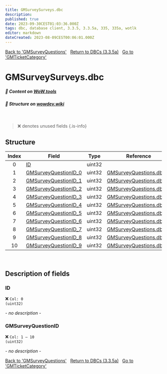 ```yaml
---
title: GMSurveySurveys.dbc
description:
published: true
date: 2023-09-30CEST01:03:36.000Z
tags: dbc, database client, 3.3.5, 3.3.5a, 335, 335a, wotlk
editor: markdown
dateCreated: 2023-08-09CEST00:06:01.000Z
---
```

<a href="https://trinitycore.info/files/DBC/335/gmsurveyquestions" class="mt-5 v-btn v-btn--depressed v-btn--flat v-btn--outlined theme--light v-size--default darkblue--text text--lighten-3"><span class="v-btn__content"><i aria-hidden="true" class="v-icon notranslate v-icon--left mdi mdi-arrow-left theme--light"></i><span>Back to 'GMSurveyQuestions'</span></span></a>&nbsp;&nbsp;&nbsp;<a href="https://trinitycore.info/files/DBC/335/home" class="mt-5 v-btn v-btn--depressed v-btn--flat v-btn--outlined theme--light v-size--default darkblue--text text--lighten-3"><span class="v-btn__content"><i aria-hidden="true" class="v-icon notranslate v-icon--left mdi mdi-home-outline theme--light"></i><span>Return to DBCs (3.3.5a)</span></span></a>&nbsp;&nbsp;&nbsp;<a href="https://trinitycore.info/files/DBC/335/gmticketcategory" class="mt-5 v-btn v-btn--depressed v-btn--flat v-btn--outlined theme--light v-size--default darkblue--text text--lighten-3"><span class="v-btn__content"><span>Go to 'GMTicketCategory'</span><i aria-hidden="true" class="v-icon notranslate v-icon--right mdi mdi-arrow-right theme--light"></i></span></a>

# GMSurveySurveys.dbc
##### :open_book: Content on [WoW.tools](https://wow.tools/dbc/?dbc=gmsurveysurveys&build=3.3.5.12340)
##### :pencil: Structure on [wowdev.wiki](https://wowdev.wiki/DB/GMSurveySurveys)
&nbsp;

> :x: denotes unused fields
{.is-info}


## Structure

| Index | Field | Type | Reference |
| :---: | --- | :---: | --- |
| 0 | [ID](#id) | uint32 |  |
| 1 | [GMSurveyQuestionID_0](#gmsurveyquestionid) | uint32 | [GMSurveyQuestions.dbc/0](/files/DBC/335/gmsurveyquestions#id) |
| 2 | [GMSurveyQuestionID_1](#gmsurveyquestionid) | uint32 | [GMSurveyQuestions.dbc/0](/files/DBC/335/gmsurveyquestions#id) |
| 3 | [GMSurveyQuestionID_2](#gmsurveyquestionid) | uint32 | [GMSurveyQuestions.dbc/0](/files/DBC/335/gmsurveyquestions#id) |
| 4 | [GMSurveyQuestionID_3](#gmsurveyquestionid) | uint32 | [GMSurveyQuestions.dbc/0](/files/DBC/335/gmsurveyquestions#id) |
| 5 | [GMSurveyQuestionID_4](#gmsurveyquestionid) | uint32 | [GMSurveyQuestions.dbc/0](/files/DBC/335/gmsurveyquestions#id) |
| 6 | [GMSurveyQuestionID_5](#gmsurveyquestionid) | uint32 | [GMSurveyQuestions.dbc/0](/files/DBC/335/gmsurveyquestions#id) |
| 7 | [GMSurveyQuestionID_6](#gmsurveyquestionid) | uint32 | [GMSurveyQuestions.dbc/0](/files/DBC/335/gmsurveyquestions#id) |
| 8 | [GMSurveyQuestionID_7](#gmsurveyquestionid) | uint32 | [GMSurveyQuestions.dbc/0](/files/DBC/335/gmsurveyquestions#id) |
| 9 | [GMSurveyQuestionID_8](#gmsurveyquestionid) | uint32 | [GMSurveyQuestions.dbc/0](/files/DBC/335/gmsurveyquestions#id) |
| 10 | [GMSurveyQuestionID_9](#gmsurveyquestionid) | uint32 | [GMSurveyQuestions.dbc/0](/files/DBC/335/gmsurveyquestions#id) |
&nbsp;
## Description of fields

### ID
:x: <code>Col: 0 (uint32)</code>

*- no description -*
&nbsp;

### GMSurveyQuestionID
:x: <code>Col: 1 &ndash; 10 (uint32)</code>

*- no description -*
&nbsp;

<a href="https://trinitycore.info/files/DBC/335/gmsurveyquestions" class="mt-5 v-btn v-btn--depressed v-btn--flat v-btn--outlined theme--light v-size--default darkblue--text text--lighten-3"><span class="v-btn__content"><i aria-hidden="true" class="v-icon notranslate v-icon--left mdi mdi-arrow-left theme--light"></i><span>Back to 'GMSurveyQuestions'</span></span></a>&nbsp;&nbsp;&nbsp;<a href="https://trinitycore.info/files/DBC/335/home" class="mt-5 v-btn v-btn--depressed v-btn--flat v-btn--outlined theme--light v-size--default darkblue--text text--lighten-3"><span class="v-btn__content"><i aria-hidden="true" class="v-icon notranslate v-icon--left mdi mdi-home-outline theme--light"></i><span>Return to DBCs (3.3.5a)</span></span></a>&nbsp;&nbsp;&nbsp;<a href="https://trinitycore.info/files/DBC/335/gmticketcategory" class="mt-5 v-btn v-btn--depressed v-btn--flat v-btn--outlined theme--light v-size--default darkblue--text text--lighten-3"><span class="v-btn__content"><span>Go to 'GMTicketCategory'</span><i aria-hidden="true" class="v-icon notranslate v-icon--right mdi mdi-arrow-right theme--light"></i></span></a>

